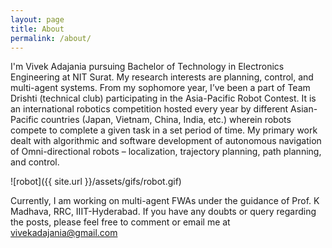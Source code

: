 ```yaml
---
layout: page
title: About
permalink: /about/
---
```


I'm Vivek Adajania pursuing Bachelor of Technology in Electronics Engineering at NIT Surat. My research interests are planning, control, and multi-agent systems. From my sophomore year, I’ve been a part of Team Drishti (technical club) participating in the Asia-Pacific Robot Contest. It is an international robotics competition hosted every year by different Asian-Pacific
countries (Japan, Vietnam, China, India, etc.) wherein robots compete to complete a given task in a set period of time. My primary work dealt with algorithmic and software development of autonomous navigation of Omni-directional robots – localization, trajectory planning, path planning, and control.  

![robot]({{ site.url }}/assets/gifs/robot.gif)

Currently, I am working on multi-agent FWAs under the guidance of Prof. K Madhava, RRC, IIIT-Hyderabad. If you have any doubts or query regarding the posts, please feel free to comment or email me at [vivekadajania@gmail.com](mailto:vivekadajania@gmail.com) 
